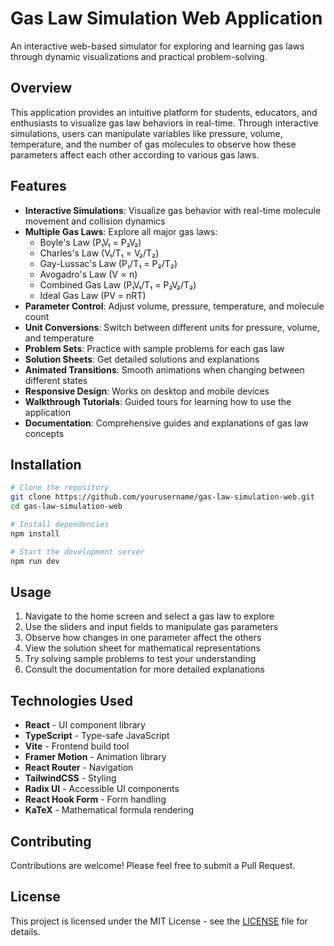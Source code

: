 # Gas Law Simulation Web Application

An interactive web-based simulator for exploring and learning gas laws through dynamic visualizations and practical problem-solving.

## Overview

This application provides an intuitive platform for students, educators, and enthusiasts to visualize gas law behaviors in real-time. Through interactive simulations, users can manipulate variables like pressure, volume, temperature, and the number of gas molecules to observe how these parameters affect each other according to various gas laws.

## Features

- **Interactive Simulations**: Visualize gas behavior with real-time molecule movement and collision dynamics
- **Multiple Gas Laws**: Explore all major gas laws:
  - Boyle's Law (P₁V₁ = P₂V₂)
  - Charles's Law (V₁/T₁ = V₂/T₂)
  - Gay-Lussac's Law (P₁/T₁ = P₂/T₂)
  - Avogadro's Law (V ∝ n)
  - Combined Gas Law (P₁V₁/T₁ = P₂V₂/T₂)
  - Ideal Gas Law (PV = nRT)
- **Parameter Control**: Adjust volume, pressure, temperature, and molecule count
- **Unit Conversions**: Switch between different units for pressure, volume, and temperature
- **Problem Sets**: Practice with sample problems for each gas law
- **Solution Sheets**: Get detailed solutions and explanations
- **Animated Transitions**: Smooth animations when changing between different states
- **Responsive Design**: Works on desktop and mobile devices
- **Walkthrough Tutorials**: Guided tours for learning how to use the application
- **Documentation**: Comprehensive guides and explanations of gas law concepts

## Installation

```bash
# Clone the repository
git clone https://github.com/yourusername/gas-law-simulation-web.git
cd gas-law-simulation-web

# Install dependencies
npm install

# Start the development server
npm run dev
```

## Usage

1. Navigate to the home screen and select a gas law to explore
2. Use the sliders and input fields to manipulate gas parameters
3. Observe how changes in one parameter affect the others
4. View the solution sheet for mathematical representations
5. Try solving sample problems to test your understanding
6. Consult the documentation for more detailed explanations

## Technologies Used

- **React** - UI component library
- **TypeScript** - Type-safe JavaScript
- **Vite** - Frontend build tool
- **Framer Motion** - Animation library
- **React Router** - Navigation
- **TailwindCSS** - Styling
- **Radix UI** - Accessible UI components
- **React Hook Form** - Form handling
- **KaTeX** - Mathematical formula rendering

## Contributing

Contributions are welcome! Please feel free to submit a Pull Request.

## License

This project is licensed under the MIT License - see the [LICENSE](LICENSE) file for details.
